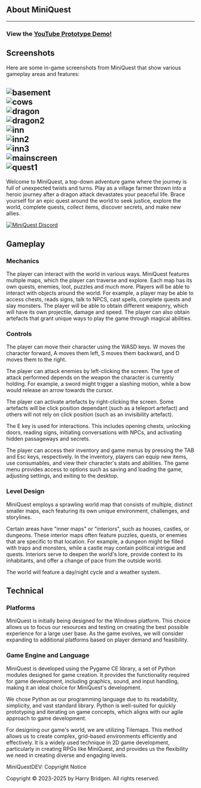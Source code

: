 ## About MiniQuest
---
### View the [YouTube Prototype Demo!](https://youtu.be/wl9MrimpCZA)

## Screenshots

Here are some in-game screenshots from MiniQuest that show various gameplay areas and features:

![basement](./basement.JPG)  
![cows](./cows.JPG)  
![dragon](./dragon.JPG)  
![dragon2](./dragon2.JPG)  
![inn](./inn.JPG)  
![inn2](./inn2.JPG)  
![inn3](./inn3.JPG)  
![mainscreen](./mainscreen.JPG)  
![quest1](./quest1.JPG)
---
Welcome to MiniQuest, a  top-down adventure game where  the journey is full of unexpected twists and turns. Play as a village farmer thrown into a heroic journey after a dragon attack devastates your peaceful life. Brace yourself for an epic quest around the world to seek justice, explore the world, complete quests, collect items, discover secrets, and make new allies.

[![MiniQuest Discord](https://skillicons.dev/icons?i=discord)](https://discord.com/invite/2jxRmm8j3Q/)

## Gameplay
### Mechanics
The player can interact with the world in various ways. MiniQuest features multiple maps, which the player can traverse and explore. Each map has its own quests, enemies, loot, puzzles and much more. Players will be able to interact with objects around the world. For example, a player may be able to access chests, reads signs, talk to NPCS, cast spells, complete quests and slay monsters. The player will be able to obtain different weaponry, which will have its own projectile, damage and speed. The player can also obtain artefacts that grant unique ways to play the game through magical abilities.

### Controls
The player can move their character using the WASD keys. W moves the character forward, A moves them left, S moves them backward, and D moves them to the right. 

The player can attack enemies by left-clicking the screen. The type of attack performed depends on the weapon the character is currently holding. For example, a sword might trigger a slashing motion, while a bow would release an arrow towards the cursor.

The player can activate artefacts by right-clicking the screen. Some artefacts will be click position dependant (such as a teleport artefact) and others will not rely on click position (such as an invisibility artefact).

The E key is used for interactions. This includes opening chests, unlocking doors, reading signs, initiating conversations with NPCs, and activating hidden passageways and secrets.
 
The player can access their inventory and game menus by pressing the TAB and Esc keys, respectively. In the inventory, players can equip new items, use consumables, and view their character's stats and abilities. The game menu provides access to options such as saving and loading the game, adjusting settings, and exiting to the desktop.

### Level Design
MiniQuest employs a sprawling world map that consists of multiple, distinct smaller maps, each featuring its own unique environment, challenges, and storylines. 

Certain areas have "inner maps" or "interiors", such as houses, castles, or dungeons. These interior maps often feature puzzles, quests, or enemies that are specific to that location. For example, a dungeon might be filled with traps and monsters, while a castle may contain political intrigue and quests. Interiors serve to deepen the world's lore, provide context to its inhabitants, and offer a change of pace from the outside world.

The world will feature a day/night cycle and a weather system. 

## Technical
### Platforms
MiniQuest is initially being designed for the Windows platform. This choice allows us to focus our resources and testing on creating the best possible experience for a large user base. As the game evolves, we will consider expanding to additional platforms based on player demand and feasibility.

### Game Engine and Language
MiniQuest is developed using the Pygame CE library, a set of Python modules designed for game creation. It provides the functionality required for game development, including graphics, sound, and input handling, making it an ideal choice for MiniQuest's development.

We chose Python as our programming language due to its readability, simplicity, and vast standard library. Python is well-suited for quickly prototyping and iterating on game concepts, which aligns with our agile approach to game development.

For designing our game's world, we are utilizing Tilemaps. This method allows us to create complex, grid-based environments efficiently and effectively. It is a widely used technique in 2D game development, particularly in creating RPGs like MiniQuest, and provides us the flexibility we need in creating diverse and engaging levels.


MiniQuestDEV: Copyright Notice

Copyright © 2023-2025 by Harry Bridgen. All rights reserved.
